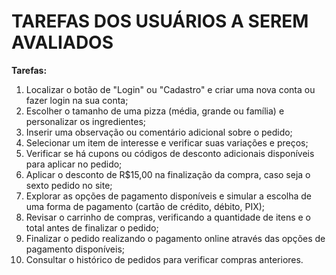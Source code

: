 # TAREFAS DOS USUÁRIOS A SEREM AVALIADOS

**Tarefas:**

1. Localizar o botão de "Login" ou "Cadastro" e criar uma nova conta ou fazer login na sua conta;
2. Escolher o tamanho de uma pizza (média, grande ou família) e personalizar os ingredientes;
3. Inserir uma observação ou comentário adicional sobre o pedido;
4. Selecionar um item de interesse e verificar suas variações e preços;
5. Verificar se há cupons ou códigos de desconto adicionais disponíveis para aplicar no pedido;
6. Aplicar o desconto de R$15,00 na finalização da compra, caso seja o sexto pedido no site;
7. Explorar as opções de pagamento disponíveis e simular a escolha de uma forma de pagamento (cartão de crédito, débito, PIX);
8. Revisar o carrinho de compras, verificando a quantidade de itens e o total antes de finalizar o pedido;
9. Finalizar o pedido realizando o pagamento online através das opções de pagamento disponíveis;
10. Consultar o histórico de pedidos para verificar compras anteriores.

